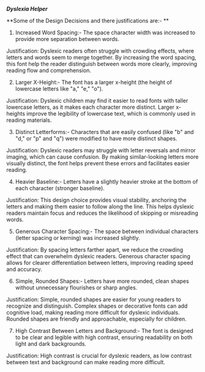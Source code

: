 ***Dyslexia Helper***

**Some of the Design Decisions and there justifications are:- **

1.	Increased Word Spacing:- The space character width was increased to provide more separation between words.

Justification: Dyslexic readers often struggle with crowding effects, where letters and words seem to merge together. By increasing the word spacing, this font help the reader distinguish between words more clearly, improving reading flow and comprehension. 

2.	Larger X-Height:- The font has a larger x-height (the height of lowercase letters like "a," "e," "o").

Justification: Dyslexic children may find it easier to read fonts with taller lowercase letters, as it makes each character more distinct. Larger x-heights improve the legibility of lowercase text, which is commonly used in reading materials.

3.	Distinct Letterforms:- Characters that are easily confused (like "b" and "d," or "p" and "q") were modified to have more distinct shapes.

Justification: Dyslexic readers may struggle with letter reversals and mirror imaging, which can cause confusion. By making similar-looking letters more visually distinct, the font helps prevent these errors and facilitates easier reading.

4.	Heavier Baseline:- Letters have a slightly heavier stroke at the bottom of each character (stronger baseline).

Justification: This design choice provides visual stability, anchoring the letters and making them easier to follow along the line. This helps dyslexic readers maintain focus and reduces the likelihood of skipping or misreading words.

5.	Generous Character Spacing:- The space between individual characters (letter spacing or kerning) was increased slightly.

Justification: By spacing letters farther apart, we reduce the crowding effect that can overwhelm dyslexic readers. Generous character spacing allows for clearer differentiation between letters, improving reading speed and accuracy.

6.	Simple, Rounded Shapes:- Letters have more rounded, clean shapes without unnecessary flourishes or sharp angles.

Justification: Simple, rounded shapes are easier for young readers to recognize and distinguish. Complex shapes or decorative fonts can add cognitive load, making reading more difficult for dyslexic individuals. Rounded shapes are friendly and approachable, especially for children.

7.	High Contrast Between Letters and Background:- The font is designed to be clear and legible with high contrast, ensuring readability on both light and dark backgrounds.

Justification: High contrast is crucial for dyslexic readers, as low contrast between text and background can make reading more difficult. 

